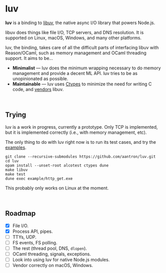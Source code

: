 # luv

**luv** is a binding to [libuv][libuv], the native async I/O library that powers Node.js.

libuv does things like file I/O, TCP servers, and DNS resolution. It is supported on Linux, macOS, Windows, and many other platforms.

luv, the binding, takes care of all the difficult parts of interfacing libuv with Reason/OCaml, such as memory management and OCaml threading support. It aims to be...

- **Minimalist** &mdash; luv does the minimum wrapping necessary to do memory management and provide a decent ML API. luv tries to be as unopinionated as possible.
- **Maintainable** &mdash; luv uses [Ctypes][ctypes] to minimize the need for writing C code, and [vendors][vendor] libuv.

<br/>

## Trying

luv is a work in progress, currently a prototype. Only TCP is implemented, but it is implemented correctly (i.e., with memory management, etc).

The only thing to do with luv right now is to run its test cases, and try the [examples][examples].

```
git clone --recursive-submodules https://github.com/aantron/luv.git
cd luv
opam install --unset-root alcotest ctypes dune
make libuv
make test
dune exec example/http_get.exe
```

This probably only works on Linux at the moment.

<br/>

## Roadmap

- [x] File I/O.
- [x] Process API, pipes.
- [ ] TTYs, UDP.
- [ ] FS events, FS polling.
- [ ] The rest (thread pool, DNS, `dlopen`).
- [ ] OCaml threading, signals, exceptions.
- [ ] Look into using luv for native Node.js modules.
- [ ] Vendor correctly on macOS, Windows.

[libuv]: http://libuv.org/
[ctypes]: https://github.com/ocamllabs/ocaml-ctypes
[vendor]: https://github.com/aantron/luv/tree/master/src/vendor
[examples]: https://github.com/aantron/luv/tree/master/example
